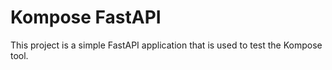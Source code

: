 # Kompose FastAPI

This project is a simple FastAPI application that is used to test the Kompose tool.